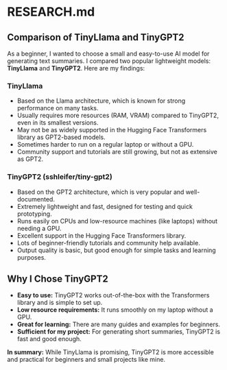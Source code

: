 # RESEARCH.md

## Comparison of TinyLlama and TinyGPT2

As a beginner, I wanted to choose a small and easy-to-use AI model for generating text summaries. I compared two popular lightweight models: **TinyLlama** and **TinyGPT2**. Here are my findings:

### TinyLlama
- Based on the Llama architecture, which is known for strong performance on many tasks.
- Usually requires more resources (RAM, VRAM) compared to TinyGPT2, even in its smallest versions.
- May not be as widely supported in the Hugging Face Transformers library as GPT2-based models.
- Sometimes harder to run on a regular laptop or without a GPU.
- Community support and tutorials are still growing, but not as extensive as GPT2.

### TinyGPT2 (sshleifer/tiny-gpt2)
- Based on the GPT2 architecture, which is very popular and well-documented.
- Extremely lightweight and fast, designed for testing and quick prototyping.
- Runs easily on CPUs and low-resource machines (like laptops) without needing a GPU.
- Excellent support in the Hugging Face Transformers library.
- Lots of beginner-friendly tutorials and community help available.
- Output quality is basic, but good enough for simple tasks and learning purposes.

## Why I Chose TinyGPT2
- **Easy to use:** TinyGPT2 works out-of-the-box with the Transformers library and is simple to set up.
- **Low resource requirements:** It runs smoothly on my laptop without a GPU.
- **Great for learning:** There are many guides and examples for beginners.
- **Sufficient for my project:** For generating short summaries, TinyGPT2 is fast and good enough.

**In summary:** While TinyLlama is promising, TinyGPT2 is more accessible and practical for beginners and small projects like mine. 